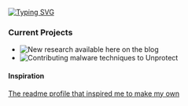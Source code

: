 [![Typing SVG](https://readme-typing-svg.herokuapp.com?font=Fira+Code&pause=1000&random=true&width=435&lines=Gaining+RCE+on+shadow+devices;Busy+CVE+hunting;On+the+domain+admin+prowl;Brainstorming+another+blog+post;Restructing+my+Obsidian+graph;Browsing+MITRE+ATT%26CK+for+maldev+inspo;https%3A%2F%2F1d8.github.io)](https://git.io/typing-svg)

### Current Projects
* ![New research available here on the blog](https://1d8.github.io/)
* ![Contributing malware techniques to Unprotect](https://www.unprotect.it/users/public/profile/1d8/)

#### Inspiration
[The readme profile that inspired me to make my own](https://github.com/cr-0w/cr-0w/blob/main/README.md)
